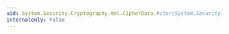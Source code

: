 ```yaml
---
uid: System.Security.Cryptography.Xml.CipherData.#ctor(System.Security.Cryptography.Xml.CipherReference)
internalonly: False
---
```

